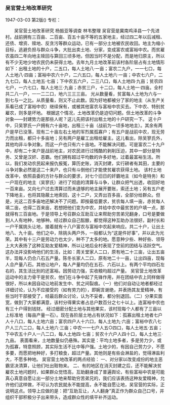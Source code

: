 ### 吴官营土地改革研究

1947-03-03
第2版()
专栏：

　　吴官营土地改革研究
    杨振亚等调查  林韦整理
    吴官营是冀南鸡泽县一个先进村。战前拥有三百亩、二百亩、百五十亩不等的五家地主，经过四二年以后减租、还债、增资、赎地、反贪污等群众运动，已有一部分土地被农民收回。地主为缩小目标，逃避负担与群众斗争，大批出卖土地、分家，变成富农或富裕中农。而贫雇农虽四二年向地主赎回与算回三顷多地，但因当时不是分配，而是地归原主，所以有不少无地少地农民仍未获得土地。去年九月土地改革前该村各阶层占有土地情形如下：出租土地的十户，二五口，每人土地八·一亩；富农二九户，一一七口，每人土地八·四亩；富裕中农六十户，二六五口，每人土地六·一亩；中农七六户，二九七口，每人土地五·七亩；下中农五六户，二三八口，每人土地四·九亩；贫农四七户，一六七口，每人土地三·九亩；赤贫三户，十二口，每人土地一·四亩。全村共二八一户，一一二二口，地六三三三亩。
    光从数量看，贫富每人土地为六与一到七与一之比。从质量看，则又不止此数。因为好地都被分了家的地主（从生产关系看已成了富裕中农）继续保有，或被其他富农与富裕中农买去。下中农、特别贫雇农，则多是坏地。
    根据这个情况，土地改革仍是迫切问题。但土地改革的斗争对象——封建势力是那些人呢？这儿先把该村出租土地的十户研究一下。
    这十户中，只吴寥氏一户拥有六十亩地，出租三十亩（战前为一顷多地地主）。其余有两户是早已没落，现有二十亩左右土地的军烈属孤寡户；有五户是战前中农，现无劳力而出租，都只十多亩地；另有两户是雇工出租给雇主。这儿看出，除吴寥氏外，其他均非斗争对象。而这一户也只有六十亩地。不能解决问题。可是富农二十九户中，却有二十来户是战前地主，对农民进行过残酷的剥削压迫，其中一部分是特务、又曾是汉奸、恶霸。他们拥有超过平均数的许多好地，过着最富裕生活。所以，我们发动农民起来报仇报冤，算历史账，消灭封建，实行耕者有其田，主要的斗争对象必然是这二十来户，也只有斗倒他们才能使贫雇农获得土地。
    该村土地改革中，依照县委的方针与群众的要求，对七个旧日的奸霸地主（如今是特务）和一户现在的地主（吴寥氏）进行了彻底的清算与斗争，让群众把气出透，收回好地一百来亩。又向七户过去清算过而未退够的地主展开要账，索还土地；另有五户老下降地主，也将其隐蔽土地索回，这十二户，又弄出百多亩，全部分给群众。但是，光这二百多亩地还解决不了问题。即按最低要求，贫农每人填一亩，赤贫每人填二亩，也得二百来亩，若想把他们变为中农，并给中农中最贫苦的户填一点，那就得有三百亩地。于是领导上号召群众互助互让来帮助穷苦弟兄翻身，口号是要做到人人有地种，地够种。经过群众自己酝酿，都觉得这种互助办法很好。副村长和一户干属挑头让地，接着就有十八户富农与富裕中农起来响应。共二十户，让出土地八、九十亩。他们之中，除挑头两户外，一般都认为“这是件好事”，并以此为光荣。其中有十三户是劳动力也太少，种不了太多的地。愿意种少些、种好些、领导上大大表扬了这种互助友爱精神，所以让地后全村表现了空前的团结与活跃空气。
    这办法并没影响他们的生活，比如：周关堂家人二口，原有地二十三亩，让出五亩半，现每人仍合八石五产量。陈冬长家人二口，原有地二十一亩，让出四亩，现每人合产量八石。其他让地户，每人产量均仍在五石、六石以上。有两个平均四石左右的，其生活比别的还富裕。因劳动力强，实收粮均超过产量。
    吴官营土地改革运动中的主力骨干是贫农，他们在斗争中起了先锋作用，并在团结中农上同样做得很好，所以未因自动让地前发生中、贫之间裂痕。（一）他们对自动让地者都经过详细讨论，认为不应接受的（如有劳力的），即婉言谢绝，并表扬其友爱精神，有些当时干部接受了，经最后群众讨论，认为不妥者，都分别退回。（二）分果实面宽，做到了大家都满意，该村分得果实者占总户数百分之七十以上。连富裕中农也有三十户得到钱财。
    经过细密分配土地与其他果实，该村现每个人都有了三亩以上标准地（每亩产量一石）。现在各阶层土地占有状况如下：孤寡出租土地者七户人十八口，每人土地六亩；富农四户人十六口，每人土地九·六亩；富裕中农八七户人三六二口，每人土地六·三亩；中农一一七户人五○四口，每人土地五·五亩；下中农五十户人一八二口，每人土地四·七亩；贫农十六户人四十口，每人土地三·九亩。
    表面看来，土地数量似仍悬殊。其实是：平均土地多者，多是劳力少，或为孤寡，特意照顾，其实际生活不比中等户强。土地少的，有因自己劳力少，不愿多要，而愿把地种好，多打粮食，超过产量。其他则是有些会淋盐的，觉得淋盐利大，不愿多种地。
    吴官营土地改革的两点经验：
    一、对分家以改变成份的地主恶霸坚决清算，让他们吐出赃物来。
    二、有的地区在消灭封建之后，还不能解决贫雇农土地问题时，如果群众觉悟高，互助翻身成了普遍舆论，有些富裕中农是可能真心真意自愿让出一部分土地来帮助穷苦弟兄的，我们应该表扬这种友爱精神，允许他们这样做，不可认为农民就永不能提高，永不能自愿让地，吴官营的实际，正说明这点。领导上应做的是：把“互助互让，人人翻身”真正作为群众自己口号，并组织干部积极分子出来带头，造成群众性的填平补齐运动。
